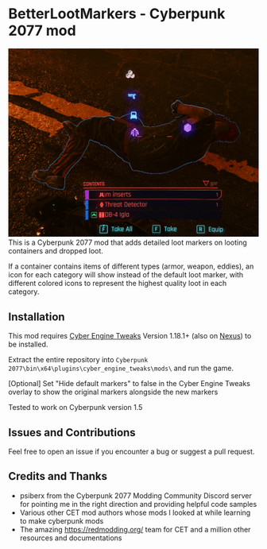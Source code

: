# BetterLootMarkers - Cyberpunk 2077 mod

![Screenshot](screenshot.png "BetterLootMarkers Mod")
This is a Cyberpunk 2077 mod that adds detailed loot markers on looting containers and dropped loot.

If a container contains items of different types (armor, weapon, eddies), an icon for each category will show instead of the default loot marker, with different colored icons to represent the highest quality loot in each category.

## Installation
This mod requires [Cyber Engine Tweaks](https://github.com/yamashi/CyberEngineTweaks) Version 1.18.1+ (also on [Nexus](https://www.nexusmods.com/cyberpunk2077/mods/107)) to be installed.

Extract the entire repository into `Cyberpunk 2077\bin\x64\plugins\cyber_engine_tweaks\mods\` and run the game.

[Optional] Set "Hide default markers" to false in the Cyber Engine Tweaks overlay to show the original markers alongside the new markers

Tested to work on Cyberpunk version 1.5

## Issues and Contributions

Feel free to open an issue if you encounter a bug or suggest a pull request.

## Credits and Thanks

- psiberx from the Cyberpunk 2077 Modding Community Discord server for pointing me in the right direction and providing helpful code samples
- Various other CET mod authors whose mods I looked at while learning to make cyberpunk mods
- The amazing https://redmodding.org/ team for CET and a million other resources and documentations
